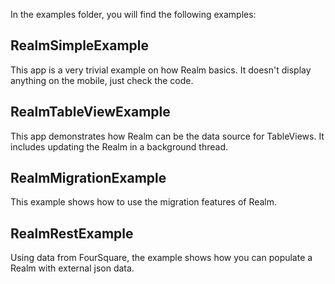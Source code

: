In the examples folder, you will find the following examples:

RealmSimpleExample
------------------
This app is a very trivial example on how Realm basics.
It doesn't display anything on the mobile, just check the code. 


RealmTableViewExample
---------------------
This app demonstrates how Realm can be the data source for TableViews.
It includes updating the Realm in a background thread.


RealmMigrationExample
---------------------
This example shows how to use the migration features of Realm.


RealmRestExample
----------------
Using data from FourSquare, the example shows how you can populate
a Realm with external json data.
